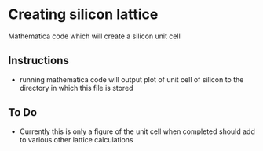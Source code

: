 # Creating silicon lattice

Mathematica code which will create a silicon unit cell

## Instructions
* running mathematica code will output plot of unit cell of silicon to the directory in which this file is stored

## To Do
* Currently this is only a figure of the unit cell when completed should add to various other lattice calculations
